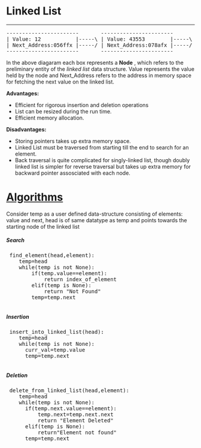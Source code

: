 <h1>Linked List</h1><hr>

<pre>
-----------------------       -----------------------       -----------------------       -----------------------
| Value: 12           |-----\ | Value: 43553        |-----\ | Value: 746          |-----\ | Value: 2213         |
| Next_Address:056ffx |-----/ | Next_Address:078afx |-----/ | Next_Address:079abx |-----/ | Next_Address:NULL   |
-----------------------       -----------------------       -----------------------       -----------------------
</pre>
<p>In the above diagaram each box represents a <b>Node</b> , which refers to the preliminary entity of the <i>linked list</i>
data structure. Value represents the value held by the node and Next_Address refers to the address in memory space for fetching the next value on the linked list. </p>
<p><b>Advantages:</b><br/>
<ul type="disc">
  <li>Efficient for rigorous insertion and deletion operations
  <li>List can be resized during the run time.
  <li>Efficient memory allocation.
</ul>
</p>

<p><b>Disadvantages:</b><br/>
<ul type="disc">
  <li>Storing pointers takes up extra memory space.
  <li>Linked List must be traversed from starting till the end to search for an element.
  <li>Back traversal is quite complicated for singly-linked list, though doubly linked list is simpler for reverse traversal but takes up extra memory for backward pointer assosciated with each node.
</ul>

</p>

<p>
<h1><u>Algorithms</u></h1>
Consider temp as a user defined data-structure consisting of elements: value and next, head is of same datatype as temp and points towards the starting node of the linked list
<h5>Search</h5>
 <pre>
 find_element(head,element):
    temp=head
    while(temp is not None):
        if(temp.value==element):
            return index_of_element
        elif(temp is None):
            return "Not Found"
        temp=temp.next
 </pre>
 
 <h5>Insertion</h5>
 <pre>
 insert_into_linked_list(head):
    temp=head
    while(temp is not None):
      curr_val=temp.value
      temp=temp.next
 </pre>
 
 <h5>Deletion</h5>
 <pre>
 delete_from_linked_list(head,element):
    temp=head
    while(temp is not None):
      if(temp.next.value==element):
          temp.next=temp.next.next
          return "Element Deleted"
      elif(temp is None):
          return"Element not found"
      temp=temp.next
 </pre>
